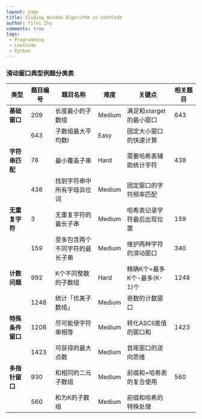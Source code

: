 ```yaml
---
layout: page
title: Sliding Window Algorithm in LeetCode
author: Yifei Zhu
comments: true
tags:
 - Programming
 - LeetCode
 - Python
---
```


### 滑动窗口典型例题分类表

| 类型                | 题目编号 | 题目名称                          | 难度  | 关键点                              | 相关题目 |
|---------------------|----------|-----------------------------------|-------|-----------------------------------|----------|
| **基础窗口**        | 209      | 长度最小的子数组                   | Medium | 满足和≥target的最小窗口             | 643      |
|                     | 643      | 子数组最大平均数I                  | Easy  | 固定大小窗口的快速计算              |          |
| **字符串匹配**      | 76       | 最小覆盖子串                       | Hard  | 需要哈希表辅助统计字符              | 438      |
|                     | 438      | 找到字符串中所有字母异位词         | Medium | 固定窗口的字符频率匹配              |          |
| **无重复字符**      | 3        | 无重复字符的最长子串               | Medium | 哈希表记录字符最后出现位置          | 159      |
|                     | 159      | 至多包含两个不同字符的最长子串      | Medium | 维护两种字符的滑动窗口              | 340      |
| **计数问题**        | 992      | K个不同整数的子数组                | Hard  | 精确K个=最多K个-最多(K-1)个         | 1248     |
|                     | 1248     | 统计「优美子数组」                 | Medium | 奇数的计数窗口                      |          |
| **特殊条件窗口**    | 1208     | 尽可能使字符串相等                  | Medium | 转化ASCII差值的窗口和               | 1423     |
|                     | 1423     | 可获得的最大点数                   | Medium | 首尾窗口的逆向思维                  |          |
| **多指针窗口**      | 930      | 和相同的二元子数组                 | Medium | 前缀和+哈希表的复合使用             | 560      |
|                     | 560      | 和为K的子数组                      | Medium | 前缀和哈希的特殊处理                |          |

